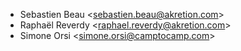- Sebastien Beau \<<sebastien.beau@akretion.com>\>
- Raphaël Reverdy \<<raphael.reverdy@akretion.com>\>
- Simone Orsi \<<simone.orsi@camptocamp.com>\>

